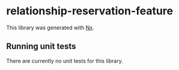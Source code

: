 # relationship-reservation-feature

This library was generated with [Nx](https://nx.dev).

## Running unit tests

There are currently no unit tests for this library.
